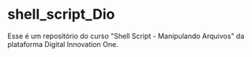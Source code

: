 # shell_script_Dio
Esse é um repositório do curso "Shell Script - Manipulando Arquivos" da plataforma Digital Innovation One.
